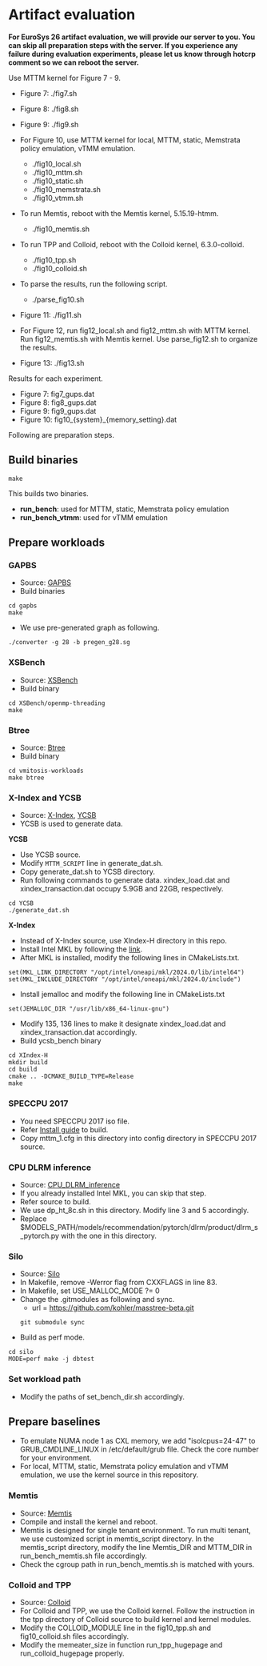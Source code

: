 # Artifact evaluation


**For EuroSys 26 artifact evaluation, we will provide our server to you. You can skip all preparation steps with the server. If you experience any failure during evaluation experiments, please let us know through hotcrp comment so we can reboot the server.**

Use MTTM kernel for Figure 7 - 9.

* Figure 7: ./fig7.sh
* Figure 8: ./fig8.sh
* Figure 9: ./fig9.sh

* For Figure 10, use MTTM kernel for local, MTTM, static, Memstrata policy emulation, vTMM emulation.
	* ./fig10\_local.sh
	* ./fig10\_mttm.sh
	* ./fig10\_static.sh
	* ./fig10\_memstrata.sh
	* ./fig10\_vtmm.sh
* To run Memtis, reboot with the Memtis kernel, 5.15.19-htmm.
	* ./fig10\_memtis.sh
* To run TPP and Colloid, reboot with the Colloid kernel, 6.3.0-colloid.
	* ./fig10\_tpp.sh
	* ./fig10\_colloid.sh
* To parse the results, run the following script.
	* ./parse\_fig10.sh

* Figure 11: ./fig11.sh

* For Figure 12, run fig12\_local.sh and fig12\_mttm.sh with MTTM kernel. Run fig12\_memtis.sh with Memtis kernel. Use parse\_fig12.sh to organize the results.

* Figure 13: ./fig13.sh


Results for each experiment.
* Figure 7: fig7\_gups.dat
* Figure 8: fig8\_gups.dat
* Figure 9: fig9\_gups.dat
* Figure 10: fig10\_{system}\_{memory\_setting}.dat



Following are preparation steps.

## Build binaries
```
make
```

This builds two binaries.

* **run\_bench**: used for MTTM, static, Memstrata policy emulation
* **run\_bench\_vtmm**: used for vTMM emulation

## Prepare workloads

### GAPBS
* Source: [GAPBS](https://github.com/sbeamer/gapbs)
* Build binaries
```
cd gapbs
make
```

* We use pre-generated graph as following.
```
./converter -g 28 -b pregen_g28.sg
```

### XSBench
* Source: [XSBench](https://github.com/ANL-CESAR/XSBench)
* Build binary
```
cd XSBench/openmp-threading 
make
```


### Btree
* Source: [Btree](https://github.com/mitosis-project/vmitosis-workloads)
* Build binary
```
cd vmitosis-workloads
make btree
```

### X-Index and YCSB
* Source: [X-Index](https://ipads.se.sjtu.edu.cn:1312/opensource/xindex), [YCSB](https://github.com/brianfrankcooper/YCSB)
* YCSB is used to generate data.

**YCSB**
* Use YCSB source.
* Modify ``MTTM_SCRIPT`` line in generate\_dat.sh.
* Copy generate\_dat.sh to YCSB directory.
* Run following commands to generate data. xindex\_load.dat and xindex\_transaction.dat occupy 5.9GB and 22GB, respectively.
```
cd YCSB
./generate_dat.sh
```


**X-Index**

* Instead of X-Index source, use XIndex-H directory in this repo.
* Install Intel MKL by following the [link](https://www.intel.com/content/www/us/en/developer/tools/oneapi/onemkl-download.html).
* After MKL is installed, modify the following lines in CMakeLists.txt.
```
set(MKL_LINK_DIRECTORY "/opt/intel/oneapi/mkl/2024.0/lib/intel64")
set(MKL_INCLUDE_DIRECTORY "/opt/intel/oneapi/mkl/2024.0/include")
```
* Install jemalloc and modify the following line in CMakeLists.txt
```
set(JEMALLOC_DIR "/usr/lib/x86_64-linux-gnu")
```
* Modify 135, 136 lines to make it designate xindex\_load.dat and xindex\_transaction.dat accordingly.
* Build ycsb\_bench binary
```
cd XIndex-H
mkdir build
cd build
cmake .. -DCMAKE_BUILD_TYPE=Release
make
```



### SPECCPU 2017
* You need SPECCPU 2017 iso file.
* Refer [Install guide](https://www.spec.org/cpu2017/Docs/install-guide-unix.html) to build.
* Copy mttm\_1.cfg in this directory into config directory in SPECCPU 2017 source.


### CPU DLRM inference
* Source: [CPU_DLRM_inference](https://github.com/rishucoding/reproduce_isca23_cpu_DLRM_inference)
* If you already installed Intel MKL, you can skip that step.
* Refer source to build.
* We use dp\_ht\_8c.sh in this directory. Modify line 3 and 5 accordingly.
* Replace $MODELS\_PATH/models/recommendation/pytorch/dlrm/product/dlrm\_s\_pytorch.py with the one in this directory.


### Silo
* Source: [Silo](https://github.com/stephentu/silo)
* In Makefile, remove -Werror flag from CXXFLAGS in line 83.
* In Makefile, set USE\_MALLOC\_MODE ?= 0
* Change the .gitmodules as following and sync.
	* url = https://github.com/kohler/masstree-beta.git
	```
	git submodule sync
	```
* Build as perf mode.
```
cd silo
MODE=perf make -j dbtest
```


### Set workload path
* Modify the paths of set\_bench\_dir.sh accordingly.



## Prepare baselines
* To emulate NUMA node 1 as CXL memory, we add "isolcpus=24-47" to GRUB\_CMDLINE\_LINUX in /etc/default/grub file. Check the core number for your environment.
* For local, MTTM, static, Memstrata policy emulation and vTMM emulation, we use the kernel source in this repository.

### Memtis
* Source: [Memtis](https://github.com/cosmoss-jigu/memtis)
* Compile and install the kernel and reboot.
* Memtis is designed for single tenant environment. To run multi tenant, we use customized script in memtis\_script directory. In the memtis\_script directory, modify the line Memtis\_DIR and MTTM\_DIR in run\_bench\_memtis.sh file accordingly.
* Check the cgroup path in run\_bench\_memtis.sh is matched with yours.



### Colloid and TPP
* Source: [Colloid](https://github.com/host-architecture/colloid)
* For Colloid and TPP, we use the Colloid kernel. Follow the instruction in the tpp directory of Colloid source to build kernel and kernel modules.
* Modify the COLLOID\_MODULE line in the fig10\_tpp.sh and fig10\_colloid.sh files accordingly.
* Modify the memeater\_size in function run\_tpp\_hugepage and run\_colloid\_hugepage properly.

